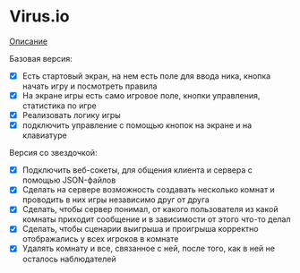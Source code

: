 # Virus.io

[Описание](https://docs.google.com/document/d/1QTgKPYKEgrzn2iy2ZIM3sFeE6kobNYC2onCKjKq8Vls/edit)

Базовая версия:

- [X] Есть стартовый экран, на нем есть поле для ввода ника, кнопка начать игру и посмотреть правила
- [X] На экране игры есть само игровое поле, кнопки управления, статистика по игре
- [X] Реализовать логику игры
- [X] подключить управление с помощью кнопок на экране и на клавиатуре

Версия со звездочкой:

- [X] Подключить веб-сокеты, для общения клиента и сервера с помощью JSON-файлов
- [X] Сделать на сервере возможность создавать несколько комнат и проводить в них игры независимо друг от друга
- [X] Сделать, чтобы сервер понимал, от какого пользователя из какой комнаты приходит сообщение и в зависимости от этого что-то делал
- [X] Сделать, чтобы сценарии выигрыша и проигрыша корректно отображались у всех игроков в комнате
- [X] Удалять комнату и все, связанное с ней, после того, как в ней не осталось наблюдателей
